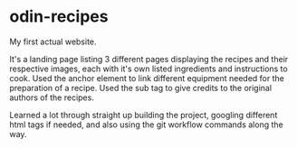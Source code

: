 # odin-recipes


My first actual website. 

It's a landing page listing 3 different pages displaying the recipes and their respective images, each with it's own listed ingredients and instructions to cook. Used the anchor element to link different equipment needed for the preparation of a recipe. Used the sub tag to give credits to the original authors of the recipes.

Learned a lot through straight up building the project, googling different html tags if needed, and also using the git workflow commands along the way. 